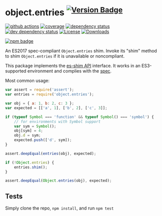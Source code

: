 # object.entries <sup>[![Version Badge][npm-version-svg]][package-url]</sup>

[![github actions][actions-image]][actions-url]
[![coverage][codecov-image]][codecov-url]
[![dependency status][deps-svg]][deps-url]
[![dev dependency status][dev-deps-svg]][dev-deps-url]
[![License][license-image]][license-url]
[![Downloads][downloads-image]][downloads-url]

[![npm badge][npm-badge-png]][package-url]

An ES2017 spec-compliant `Object.entries` shim. Invoke its "shim" method to shim `Object.entries` if it is unavailable or noncompliant.

This package implements the [es-shim API](https://github.com/es-shims/api) interface. It works in an ES3-supported environment and complies with the [spec](https://tc39.github.io/ecma262/#sec-object.entries).

Most common usage:
```js
var assert = require('assert');
var entries = require('object.entries');

var obj = { a: 1, b: 2, c: 3 };
var expected = [['a', 1], ['b', 2], ['c', 3]];

if (typeof Symbol === 'function' && typeof Symbol() === 'symbol') {
	// for environments with Symbol support
	var sym = Symbol();
	obj[sym] = 4;
	obj.d = sym;
	expected.push(['d', sym]);
}

assert.deepEqual(entries(obj), expected);

if (!Object.entries) {
	entries.shim();
}

assert.deepEqual(Object.entries(obj), expected);
```

## Tests
Simply clone the repo, `npm install`, and run `npm test`

[package-url]: https://npmjs.com/package/object.entries
[npm-version-svg]: https://versionbadg.es/es-shims/Object.entries.svg
[deps-svg]: https://david-dm.org/es-shims/Object.entries.svg
[deps-url]: https://david-dm.org/es-shims/Object.entries
[dev-deps-svg]: https://david-dm.org/es-shims/Object.entries/dev-status.svg
[dev-deps-url]: https://david-dm.org/es-shims/Object.entries#info=devDependencies
[npm-badge-png]: https://nodei.co/npm/object.entries.png?downloads=true&stars=true
[license-image]: https://img.shields.io/npm/l/object.entries.svg
[license-url]: LICENSE
[downloads-image]: https://img.shields.io/npm/dm/object.entries.svg
[downloads-url]: https://npm-stat.com/charts.html?package=object.entries
[codecov-image]: https://codecov.io/gh/es-shims/Object.entries/branch/main/graphs/badge.svg
[codecov-url]: https://app.codecov.io/gh/es-shims/Object.entries/
[actions-image]: https://img.shields.io/endpoint?url=https://github-actions-badge-u3jn4tfpocch.runkit.sh/es-shims/Object.entries
[actions-url]: https://github.com/es-shims/Object.entries/actions
